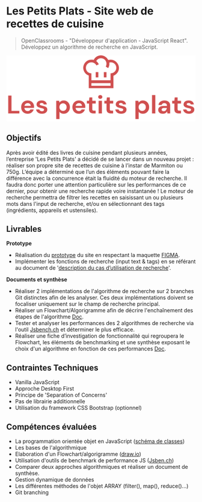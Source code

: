 # Les Petits Plats - Site web de recettes de cuisine

> OpenClassrooms - "Développeur d'application - JavaScript React".  
> Développez un algorithme de recherche en JavaScript.

![Website Mockup](./assets/logoXL.png)

## Objectifs

Après avoir édité des livres de cuisine pendant plusieurs années, l’entreprise 'Les Petits Plats' a décidé de se lancer dans un nouveau projet : réaliser son propre site de recettes de cuisine à l’instar de Marmiton ou 750g.
L’équipe a déterminé que l’un des éléments pouvant faire la différence avec la concurrence était la fluidité du moteur de recherche. Il faudra donc porter une attention particulière sur les performances de ce dernier, pour obtenir une recherche rapide voire instantanée !
Le moteur de recherche permettra de filtrer les recettes en saisissant un ou plusieurs mots dans l'input de recherche, et/ou en sélectionnant des tags (ingrédients, appareils et ustensiles).

## Livrables

**Prototype**

- Réalisation du [prototype](https://yann-github.github.io/OC-LesPetitsPlats/) du site en respectant la maquette [FIGMA](https://www.figma.com/file/xqeE1ZKlHUWi2Efo8r73NK).
- Implémenter les fonctions de recherche (input text & tags) en se référant au document de '[description du cas d’utilisation de recherche](./docs/description_utilisation_recherche.pdf)'.

**Documents et synthèse**

- Réaliser 2 implémentations de l'algorithme de recherche sur 2 branches Git distinctes afin de les analyser. Ces deux implémentations doivent se focaliser uniquement sur le champ de recherche principal.
- Réaliser un Flowchart/Algorigramme afin de décrire l'enchaînement des étapes de l'algorithme [Doc](./docs/Flowchart_algo_recherche.pdf).
- Tester et analyser les performances des 2 algorithmes de recherche via l'outil [Jsbench.ch](https://jsben.ch/) et déterminer le plus efficace.
- Réaliser une fiche d’investigation de fonctionnalité qui regroupera le Flowchart, les éléments de benchmarking et une synthèse exposant le choix d'un algorithme en fonction de ces performances [Doc](./docs/fiche_investigation_fonctionnalit%C3%A9.pdf).

## Contraintes Techniques

- Vanilla JavaScript
- Approche Desktop First
- Principe de 'Separation of Concerns'
- Pas de librairie additionnelle
- Utilisation du framework CSS Bootstrap (optionnel)

## Compétences évaluées

- La programmation orientée objet en JavaScript ([schéma de classes](./docs/schema_classes.png))
- Les bases de l'algorithmique
- Elaboration d'un Flowchart/algorigramme ([draw.io](https://app.diagrams.net/))
- Utilisation d'outils de benchmark de performance JS ([Jsben.ch](https://jsben.ch/))
- Comparer deux approches algorithmiques et réaliser un document de synthèse.
- Gestion dynamique de données
- Les différentes méthodes de l'objet ARRAY (filter(), map(), reduce()...)
- Git branching
